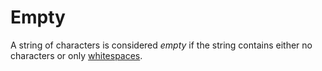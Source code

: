 # Empty

A string of characters is considered <dfn id="empty">empty</dfn> if the string contains either no characters or only [whitespaces](#whitespace).

